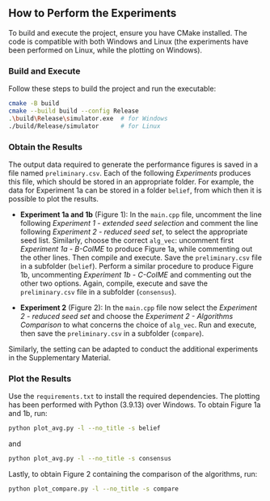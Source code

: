 ## How to Perform the Experiments

To build and execute the project, ensure you have CMake installed. The code is compatible with both Windows and Linux (the experiments have been performed on Linux, while the plotting on Windows).

### Build and Execute

Follow these steps to build the project and run the executable:

```bash
cmake -B build
cmake --build build --config Release
.\build\Release\simulator.exe  # for Windows
./build/Release/simulator      # for Linux
```

### Obtain the Results

The output data required to generate the performance figures is saved in a file named `preliminary.csv`. Each of the following *Experiments* produces this file, which should be stored in an appropriate folder. For example, the data for Experiment 1a can be stored in a folder `belief`, from which then it is possible to plot the results.

- **Experiment 1a and 1b** (Figure 1): In the `main.cpp` file, uncomment the line following *Experiment 1 - extended seed selection* and comment the line following *Experiment 2 - reduced seed set*, to select the appropriate seed list. Similarly, choose the correct `alg_vec`: uncomment first *Experiment 1a - B-ColME* to produce Figure 1a, while commenting out the other lines. Then compile and execute. Save the `preliminary.csv` file in a subfolder (`belief`). Perform a similar procedure to produce Figure 1b, uncommenting *Experiment 1b - C-ColME* and commenting out the other two options. Again, compile, execute and save the `preliminary.csv` file in a subfolder (`consensus`).

- **Experiment 2** (Figure 2): In the `main.cpp` file now select the *Experiment 2 - reduced seed set* and choose the *Experiment 2 - Algorithms Comparison* to what concerns the choice of `alg_vec`. Run and execute, then save the `preliminary.csv` in a subfolder (`compare`).

Similarly, the setting can be adapted to conduct the additional experiments in the Supplementary Material.

### Plot the Results

Use the `requirements.txt` to install the required dependencies. The plotting has been performed with Python (3.9.13) over Windows. To obtain Figure 1a and 1b, run:

```bash
python plot_avg.py -l --no_title -s belief
```

and

```bash
python plot_avg.py -l --no_title -s consensus
```

Lastly, to obtain Figure 2 containing the comparison of the algorithms, run:

```bash
python plot_compare.py -l --no_title -s compare
```
